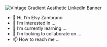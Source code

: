 ![Vintage Gradient Aesthetic LinkedIn Banner](https://user-images.githubusercontent.com/108857263/202610676-2f84572d-cee1-4549-82b4-3435e749dbea.png)

- 👋 Hi, I’m Elsy Zambrano
- 👀 I’m interested in ...
- 🌱 I’m currently learning ...
- 💞️ I’m looking to collaborate on ...
- 📫 How to reach me ...

<!---
ElsyCaro/ElsyCaro is a ✨ special ✨ repository because its `README.md` (this file) appears on your GitHub profile.
You can click the Preview link to take a look at your changes.
--->

